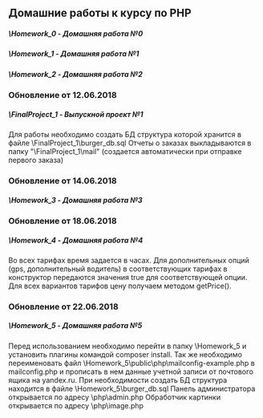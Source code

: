 ## Домашние работы к курсу по PHP
##### \Homework_0 - Домашняя работа №0
##### \Homework_1 - Домашняя работа №1
##### \Homework_2 - Домашняя работа №2
### Обновление от 12.06.2018
#####  \FinalProject_1 - Выпускной проект №1
Для работы необходимо создать БД структура которой хранится в файле \FinalProject_1\burger_db.sql
Отчеты о заказах выкладываются в папку "\FinalProject_1\mail\" (создается автоматически при отправке первого заказа)
### Обновление от 14.06.2018
#####  \Homework_3 - Домашняя работа №3
### Обновление от 18.06.2018
#####  \Homework_4 - Домашняя работа №4
Во всех тарифах время задается в часах.
Для дополнительных опций (gps, дополнительный водитель) в соответствующих тарифах в конструктор передаются значения true для соответствующей опции.
Для всех вариантов тарифов цену получаем методом getPrice().
### Обновление от 22.06.2018
#####  \Homework_5 - Домашняя работа №5
Перед использованием необходимо перейти в папку \Homework_5 и установить плагины командой composer install.
Так же необходимо переименовать файл \Homework_5\public\php\mailconfig-example.php в mailconfig.php и прописать в нем данные учетной записи от почтового ящика на yandex.ru.
При необходимости создать БД структура находится в файле \Homework_5\burger_db.sql
Панель администратора открывается по адресу <sitename>\php\admin.php
Обработчик картинки открывается по адресу <sitename>\php\image.php